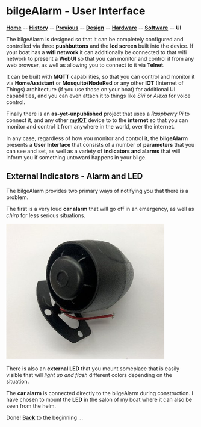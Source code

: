 # bilgeAlarm - User Interface

**[Home](readme.md)** --
**[History](history.md)** --
**[Previous](previous.md)** --
**[Design](design.md)** --
**[Hardware](hardware.md)** --
**[Software](software.md)** --
**UI**

The bilgeAlarm is designed so that it can be completely configured
and controlled via three **pushbuttons** and the **lcd screen** built
into the device.  If your boat has a **wifi network** it can additionally
be connected to that wifi network to present a **WebUI** so that you
can monitor and control it from any web browser, as well as allowing
you to connect to it via **Telnet**.

It can be built with **MQTT** capabilities, so that you can control
and monitor it via **HomeAssistant** or **Mosquito/NodeRed** or any other
**IOT** (Internet of Things) architecture (if you use those on your boat)
for additional UI capabilities, and you can even attach it to things like
*Siri* or *Alexa* for voice control.

Finally there is an **as-yet-unpublished** project that uses a *Raspberry Pi*
to connect it, and any other [**myIOT**](https://github.com/phorton1/Arduino-libraries-myIOT)
device to to the **internet** so that you can monitor and control it
from anywhere in the world, over the internet.

In any case, regardless of how you monitor and control it, the **bilgeAlarm**
presents a **User Interface** that consists of a number of **parameters** that
you can see and set, as well as a variety of **indicators and alarms** that
will inform you if something untoward happens in your bilge.


## External Indicators - Alarm and LED

The bilgeAlarm provides two primary ways of notifying you that there is a problem.

The first is a very loud **car alarm** that will go off in an emergency, as well
as *chirp* for less serious situations.

[![car_alarm.jpg](images/car_alarm.jpg)](https://www.ebay.com/itm/185515812222)

There is also an **external LED** that
you mount someplace that is easily visible that will *light up and flash* different
colors depending on the situation.

The **car alarm** is connected directly to the bilgeAlarm during construction.
I have chosen to mount the **LED** in the salon of my boat where it can also
be seen from the helm.


Done! **[Back](readme.md)** to the beginning ...
